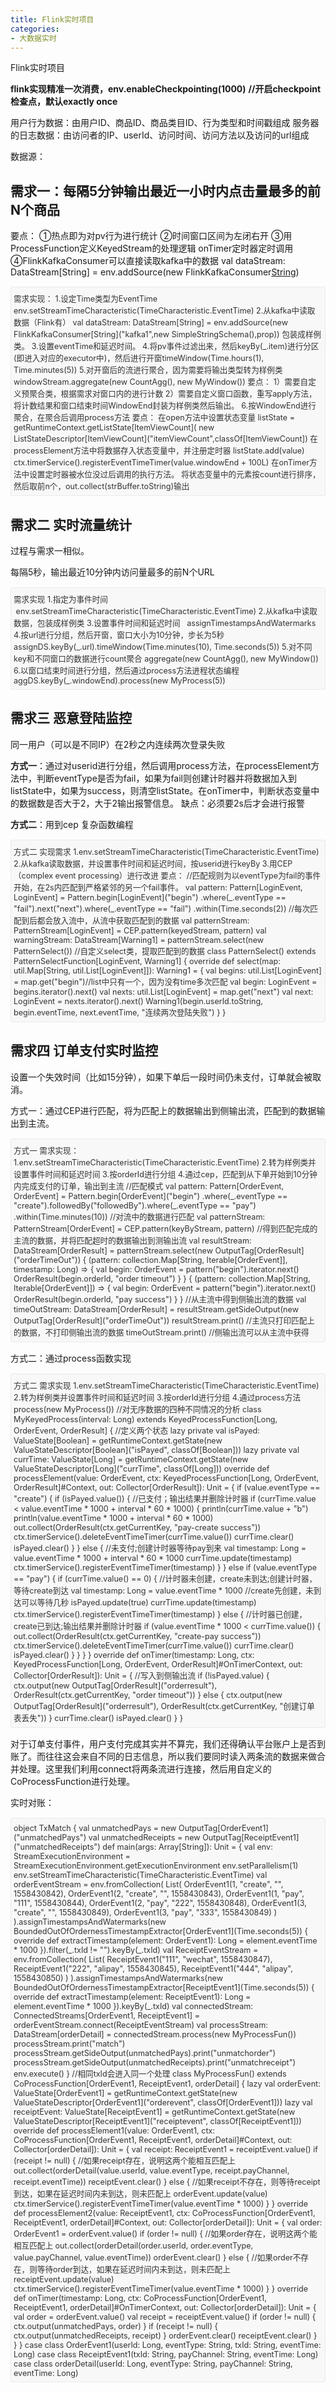 ```yaml
---
title: Flink实时项目
categories:
- 大数据实时
---
```

Flink实时项目

**flink实现精准一次消费，env.enableCheckpointing(1000)**  **//开启checkpoint检查点，默认exactly once**

用户行为数据：由用户ID、商品ID、商品类目ID、行为类型和时间戳组成  服务器的日志数据：由访问者的IP、userId、访问时间、访问方法以及访问的url组成

数据源：

## 需求一：每隔5分钟输出最近一小时内点击量最多的前N个商品

要点：  ①热点即为对pv行为进行统计  ②时间窗口区间为左闭右开  ③用ProcessFunction定义KeyedStream的处理逻辑  onTimer定时器定时调用  ④FlinkKafkaConsumer可以直接读取kafka中的数据  val dataStream: DataStream[String] = env.addSource(new FlinkKafkaConsumer[String](%22kafka1%22,new%20SimpleStringSchema(),prop))

<pre spellcheck="false" class="md-fences md-end-block ty-contain-cm modeLoaded" lang="" contenteditable="true" cid="n9" mdtype="fences" style="box-sizing: border-box; overflow: visible; font-family: var(--monospace); font-size: 0.9em; display: block; break-inside: avoid; text-align: left; white-space: normal; background-image: inherit; background-position: inherit; background-size: inherit; background-repeat: inherit; background-attachment: inherit; background-origin: inherit; background-clip: inherit; background-color: rgb(248, 248, 248); position: relative !important; border: 1px solid rgb(231, 234, 237); border-radius: 3px; padding: 8px 4px 6px; margin-bottom: 15px; margin-top: 15px; width: inherit; color: rgb(51, 51, 51); font-style: normal; font-variant-ligatures: normal; font-variant-caps: normal; font-weight: 400; letter-spacing: normal; orphans: 2; text-indent: 0px; text-transform: none; widows: 2; word-spacing: 0px; -webkit-text-stroke-width: 0px; text-decoration-style: initial; text-decoration-color: initial;">需求实现：
1.设定Time类型为EventTime   env.setStreamTimeCharacteristic(TimeCharacteristic.EventTime)

2.从kafka中读取数据（Flink有）
val dataStream: DataStream[String] = env.addSource(new FlinkKafkaConsumer[String]("kafka1",new SimpleStringSchema(),prop))
包装成样例类。

3.设置eventTime和延迟时间。

4.将pv事件过滤出来，然后keyBy(_.item)进行分区(即进入对应的executor中)，然后进行开窗timeWindow(Time.hours(1), Time.minutes(5))

5.对开窗后的流进行聚合，因为需要将输出类型转为样例类
windowStream.aggregate(new CountAgg(), new MyWindow())
要点：
1）需要自定义预聚合类，根据需求对窗口内的进行计数
2）需要自定义窗口函数，重写apply方法，将计数结果和窗口结束时间WindowEnd封装为样例类然后输出。

6.按WindowEnd进行聚合，在聚合后调用process方法
要点：
在open方法中设置状态变量
listState = getRuntimeContext.getListState[ItemViewCount](
 new ListStateDescriptor[ItemViewCount]("itemViewCount",classOf[ItemViewCount])
在processElement方法中将数据存入状态变量中，并注册定时器
listState.add(value)
ctx.timerService().registerEventTimeTimer(value.windowEnd + 100L)
在onTimer方法中设置定时器被水位没过后调用的执行方法。
将状态变量中的元素按count进行排序，然后取前n个，out.collect(strBuffer.toString)输出</pre>

## 需求二 实时流量统计

过程与需求一相似。

每隔5秒，输出最近10分钟内访问量最多的前N个URL

<pre spellcheck="false" class="md-fences md-end-block ty-contain-cm modeLoaded" lang="scala" contenteditable="true" cid="n14" mdtype="fences" style="box-sizing: border-box; overflow: visible; font-family: var(--monospace); font-size: 0.9em; display: block; break-inside: avoid; text-align: left; white-space: normal; background-image: inherit; background-position: inherit; background-size: inherit; background-repeat: inherit; background-attachment: inherit; background-origin: inherit; background-clip: inherit; background-color: rgb(248, 248, 248); position: relative !important; border: 1px solid rgb(231, 234, 237); border-radius: 3px; padding: 8px 4px 6px; margin-bottom: 15px; margin-top: 15px; width: inherit; color: rgb(51, 51, 51); font-style: normal; font-variant-ligatures: normal; font-variant-caps: normal; font-weight: 400; letter-spacing: normal; orphans: 2; text-indent: 0px; text-transform: none; widows: 2; word-spacing: 0px; -webkit-text-stroke-width: 0px; text-decoration-style: initial; text-decoration-color: initial;">需求实现
1.指定为事件时间    env.setStreamTimeCharacteristic(TimeCharacteristic.EventTime)
2.从kafka中读取数据，包装成样例类
3.设置事件时间和延迟时间   assignTimestampsAndWatermarks
4.按url进行分组，然后开窗，窗口大小为10分钟，步长为5秒
assignDS.keyBy(_.url).timeWindow(Time.minutes(10), Time.seconds(5))
5.对不同key和不同窗口的数据进行count聚合
aggregate(new CountAgg(), new MyWindow())
6.以窗口结束时间进行分组，然后通过process方法进程状态编程
aggDS.keyBy(_.windowEnd).process(new MyProcess(5))</pre>

## 需求三 恶意登陆监控

同一用户（可以是不同IP）在2秒之内连续两次登录失败

**方式一**：通过对userid进行分组，然后调用process方法，在processElement方法中，判断eventType是否为fail，如果为fail则创建计时器并将数据加入到listState中，如果为success，则清空listState。在onTimer中，判断状态变量中的数据数是否大于2，大于2输出报警信息。  缺点：必须要2s后才会进行报警

**方式二**：用到cep 复杂函数编程

<pre spellcheck="false" class="md-fences md-end-block ty-contain-cm modeLoaded" lang="scala" contenteditable="true" cid="n21" mdtype="fences" style="box-sizing: border-box; overflow: visible; font-family: var(--monospace); font-size: 0.9em; display: block; break-inside: avoid; text-align: left; white-space: normal; background-image: inherit; background-position: inherit; background-size: inherit; background-repeat: inherit; background-attachment: inherit; background-origin: inherit; background-clip: inherit; background-color: rgb(248, 248, 248); position: relative !important; border: 1px solid rgb(231, 234, 237); border-radius: 3px; padding: 8px 4px 6px; margin-bottom: 15px; margin-top: 15px; width: inherit; color: rgb(51, 51, 51); font-style: normal; font-variant-ligatures: normal; font-variant-caps: normal; font-weight: 400; letter-spacing: normal; orphans: 2; text-indent: 0px; text-transform: none; widows: 2; word-spacing: 0px; -webkit-text-stroke-width: 0px; text-decoration-style: initial; text-decoration-color: initial;">方式二 实现需求
1.env.setStreamTimeCharacteristic(TimeCharacteristic.EventTime)
2.从kafka读取数据，并设置事件时间和延迟时间，按userid进行keyBy
3.用CEP（complex event processing）进行改进
要点：
//匹配规则为以eventType为fail的事件开始，在2s内匹配到严格紧邻的另一个fail事件。
val pattern: Pattern[LoginEvent, LoginEvent] = Pattern.begin[LoginEvent]("begin")
 .where(_.eventType == "fail").next("next").where(_.eventType == "fail")
 .within(Time.seconds(2))
//每次匹配到后都会放入流中，从流中获取匹配到的数据
val patternStream: PatternStream[LoginEvent] = CEP.pattern(keyedStream, pattern)
val warningStream: DataStream[Warning1] = patternStream.select(new PatternSelect())

//自定义select类，提取匹配到的数据
class PatternSelect() extends PatternSelectFunction[LoginEvent, Warning1] {
 override def select(map: util.Map[String, util.List[LoginEvent]]): Warning1 = {
 val begins: util.List[LoginEvent] = map.get("begin")//list中只有一个，因为没有time多次匹配
 val begin: LoginEvent = begins.iterator().next()
 val nexts: util.List[LoginEvent] = map.get("next")
 val next: LoginEvent = nexts.iterator().next()
 Warning1(begin.userId.toString, begin.eventTime, next.eventTime, "连续两次登陆失败")
 }
}</pre>

## 需求四 订单支付实时监控

设置一个失效时间（比如15分钟），如果下单后一段时间仍未支付，订单就会被取消。

方式一：通过CEP进行匹配，将为匹配上的数据输出到侧输出流，匹配到的数据输出到主流。

<pre spellcheck="false" class="md-fences md-end-block ty-contain-cm modeLoaded" lang="scala" contenteditable="true" cid="n26" mdtype="fences" style="box-sizing: border-box; overflow: visible; font-family: var(--monospace); font-size: 0.9em; display: block; break-inside: avoid; text-align: left; white-space: normal; background-image: inherit; background-position: inherit; background-size: inherit; background-repeat: inherit; background-attachment: inherit; background-origin: inherit; background-clip: inherit; background-color: rgb(248, 248, 248); position: relative !important; border: 1px solid rgb(231, 234, 237); border-radius: 3px; padding: 8px 4px 6px; margin-bottom: 15px; margin-top: 15px; width: inherit; color: rgb(51, 51, 51); font-style: normal; font-variant-ligatures: normal; font-variant-caps: normal; font-weight: 400; letter-spacing: normal; orphans: 2; text-indent: 0px; text-transform: none; widows: 2; word-spacing: 0px; -webkit-text-stroke-width: 0px; text-decoration-style: initial; text-decoration-color: initial;">方式一 需求实现：
1.env.setStreamTimeCharacteristic(TimeCharacteristic.EventTime)
2.转为样例类并设置事件时间和延迟时间
3.按orderId进行分组
4.通过cep，匹配到从下单开始到10分钟内完成支付的订单，输出到主流
//匹配模式
val pattern: Pattern[OrderEvent, OrderEvent] = Pattern.begin[OrderEvent]("begin")
 .where(_.eventType == "create").followedBy("followedBy").where(_.eventType == "pay")
 .within(Time.minutes(10))
//对流中的数据进行匹配
val patternStream: PatternStream[OrderEvent] = CEP.pattern(keyByStream, pattern)
//得到匹配完成的主流的数据，并将匹配超时的数据输出到测输出流
val resultStream: DataStream[OrderResult] = patternStream.select(new OutputTag[OrderResult]("orderTimeOut")) {
 (pattern: collection.Map[String, Iterable[OrderEvent]], timestamp: Long) => {
 val begin: OrderEvent = pattern("begin").iterator.next()
 OrderResult(begin.orderId, "order timeout")
 }
 } {
 (pattern: collection.Map[String, Iterable[OrderEvent]]) => {
 val begin: OrderEvent = pattern("begin").iterator.next()
 OrderResult(begin.orderId, "pay success")
 }
 }
//从主流中得到侧输出流的数据
val timeOutStream: DataStream[OrderResult] = resultStream.getSideOutput(new              OutputTag[OrderResult]("orderTimeOut"))

resultStream.print()  //主流只打印匹配上的数据，不打印侧输出流的数据
timeOutStream.print()  //侧输出流可以从主流中获得</pre>

方式二：通过process函数实现

<pre spellcheck="false" class="md-fences md-end-block ty-contain-cm modeLoaded" lang="scala" contenteditable="true" cid="n28" mdtype="fences" style="box-sizing: border-box; overflow: visible; font-family: var(--monospace); font-size: 0.9em; display: block; break-inside: avoid; text-align: left; white-space: normal; background-image: inherit; background-position: inherit; background-size: inherit; background-repeat: inherit; background-attachment: inherit; background-origin: inherit; background-clip: inherit; background-color: rgb(248, 248, 248); position: relative !important; border: 1px solid rgb(231, 234, 237); border-radius: 3px; padding: 8px 4px 6px; margin-bottom: 15px; margin-top: 15px; width: inherit; color: rgb(51, 51, 51); font-style: normal; font-variant-ligatures: normal; font-variant-caps: normal; font-weight: 400; letter-spacing: normal; orphans: 2; text-indent: 0px; text-transform: none; widows: 2; word-spacing: 0px; -webkit-text-stroke-width: 0px; text-decoration-style: initial; text-decoration-color: initial;">方式二 需求实现
1.env.setStreamTimeCharacteristic(TimeCharacteristic.EventTime)
2.转为样例类并设置事件时间和延迟时间
3.按orderId进行分组
4.通过process方法
process(new MyProcess())

//对无序数据的四种不同情况的分析
class MyKeyedProcess(interval: Long) extends KeyedProcessFunction[Long, OrderEvent, OrderResult] {
 //定义两个状态
 lazy private val isPayed: ValueState[Boolean] = getRuntimeContext.getState(new ValueStateDescriptor[Boolean]("isPayed", classOf[Boolean]))
 lazy private val currTime: ValueState[Long] = getRuntimeContext.getState(new ValueStateDescriptor[Long]("currTime", classOf[Long]))

 override def processElement(value: OrderEvent, ctx: KeyedProcessFunction[Long, OrderEvent, OrderResult]#Context, out: Collector[OrderResult]): Unit = {

 if (value.eventType == "create") {
 if (isPayed.value()) {
 //已支付；输出结果并删除计时器
 if (currTime.value < value.eventTime * 1000 + interval * 60 * 1000) {
 println(currTime.value + "b")
 println(value.eventTime * 1000 + interval * 60 * 1000)
 out.collect(OrderResult(ctx.getCurrentKey, "pay-create success"))
 ctx.timerService().deleteEventTimeTimer(currTime.value())
 currTime.clear()
 isPayed.clear()
 }
 } else {
 //未支付;创建计时器等待pay到来
 val timestamp: Long = value.eventTime * 1000 + interval * 60 * 1000
 currTime.update(timestamp)
 ctx.timerService().registerEventTimeTimer(timestamp)
 }
 } else if (value.eventType == "pay") {
 if (currTime.value() == 0) {
 //计时器未创建，create未到达;创建计时器，等待create到达
 val timestamp: Long = value.eventTime * 1000 //create先创建，未到达可以等待几秒
 isPayed.update(true)
 currTime.update(timestamp)
 ctx.timerService().registerEventTimeTimer(timestamp)
 } else {
 //计时器已创建，create已到达;输出结果并删除计时器
 if (value.eventTime * 1000 < currTime.value()) {
 out.collect(OrderResult(ctx.getCurrentKey, "create-pay success"))
 ctx.timerService().deleteEventTimeTimer(currTime.value())
 currTime.clear()
 isPayed.clear()
 }
 }
 }
 }

 override def onTimer(timestamp: Long, ctx: KeyedProcessFunction[Long, OrderEvent, OrderResult]#OnTimerContext, out: Collector[OrderResult]): Unit = {
//写入到侧输出流
 if (!isPayed.value) {
 ctx.output(new OutputTag[OrderResult]("orderresult"), OrderResult(ctx.getCurrentKey, "order timeout"))
 } else {
 ctx.output(new OutputTag[OrderResult]("orderresult"), OrderResult(ctx.getCurrentKey, "创建订单表丢失"))
 }

 currTime.clear()
 isPayed.clear()
 }

}</pre>

对于订单支付事件，用户支付完成其实并不算完，我们还得确认平台账户上是否到账了。而往往这会来自不同的日志信息，所以我们要同时读入两条流的数据来做合并处理。这里我们利用connect将两条流进行连接，然后用自定义的CoProcessFunction进行处理。

实时对账：

<pre spellcheck="false" class="md-fences md-end-block ty-contain-cm modeLoaded" lang="scala" contenteditable="true" cid="n32" mdtype="fences" style="box-sizing: border-box; overflow: visible; font-family: var(--monospace); font-size: 0.9em; display: block; break-inside: avoid; text-align: left; white-space: normal; background-image: inherit; background-position: inherit; background-size: inherit; background-repeat: inherit; background-attachment: inherit; background-origin: inherit; background-clip: inherit; background-color: rgb(248, 248, 248); position: relative !important; border: 1px solid rgb(231, 234, 237); border-radius: 3px; padding: 8px 4px 6px; margin-bottom: 15px; margin-top: 15px; width: inherit; color: rgb(51, 51, 51); font-style: normal; font-variant-ligatures: normal; font-variant-caps: normal; font-weight: 400; letter-spacing: normal; orphans: 2; text-indent: 0px; text-transform: none; widows: 2; word-spacing: 0px; -webkit-text-stroke-width: 0px; text-decoration-style: initial; text-decoration-color: initial;">object TxMatch {

 val unmatchedPays = new OutputTag[OrderEvent1]("unmatchedPays")
 val unmatchedReceipts = new OutputTag[ReceiptEvent1]("unmatchedReceipts")

 def main(args: Array[String]): Unit = {
 val env: StreamExecutionEnvironment = StreamExecutionEnvironment.getExecutionEnvironment
 env.setParallelism(1)
 env.setStreamTimeCharacteristic(TimeCharacteristic.EventTime)

 val orderEventStream = env.fromCollection(
 List(
 OrderEvent1(1, "create", "", 1558430842),
 OrderEvent1(2, "create", "", 1558430843),
 OrderEvent1(1, "pay", "111", 1558430844),
 OrderEvent1(2, "pay", "222", 1558430848),
 OrderEvent1(3, "create", "", 1558430849),
 OrderEvent1(3, "pay", "333", 1558430849)
 )
 ).assignTimestampsAndWatermarks(new BoundedOutOfOrdernessTimestampExtractor[OrderEvent1](Time.seconds(5)) {
 override def extractTimestamp(element: OrderEvent1): Long = element.eventTime * 1000
 }).filter(_.txId != "").keyBy(_.txId)

 val ReceiptEventStream = env.fromCollection(
 List(
 ReceiptEvent1("111", "wechat", 1558430847),
 ReceiptEvent1("222", "alipay", 1558430845),
 ReceiptEvent1("444", "alipay", 1558430850)
 )
 ).assignTimestampsAndWatermarks(new BoundedOutOfOrdernessTimestampExtractor[ReceiptEvent1](Time.seconds(5)) {
 override def extractTimestamp(element: ReceiptEvent1): Long = element.eventTime * 1000
 }).keyBy(_.txId)

 val connectedStream: ConnectedStreams[OrderEvent1, ReceiptEvent1] = orderEventStream.connect(ReceiptEventStream)

 val processStream: DataStream[orderDetail] = connectedStream.process(new MyProcessFun())

 processStream.print("match")
 processStream.getSideOutput(unmatchedPays).print("unmatchorder")
 processStream.getSideOutput(unmatchedReceipts).print("unmatchreceipt")

 env.execute()
 }

 //相同txId会进入同一个处理
 class MyProcessFun() extends CoProcessFunction[OrderEvent1, ReceiptEvent1, orderDetail] {

 lazy val orderEvent: ValueState[OrderEvent1] = getRuntimeContext.getState(new ValueStateDescriptor[OrderEvent1]("orderevent", classOf[OrderEvent1]))
 lazy val receiptEvent: ValueState[ReceiptEvent1] = getRuntimeContext.getState(new ValueStateDescriptor[ReceiptEvent1]("receiptevent", classOf[ReceiptEvent1]))

 override def processElement1(value: OrderEvent1, ctx: CoProcessFunction[OrderEvent1, ReceiptEvent1, orderDetail]#Context, out: Collector[orderDetail]): Unit = {
 val receipt: ReceiptEvent1 = receiptEvent.value()
 if (receipt != null) {
 //如果receipt存在，说明这两个能相互匹配上
 out.collect(orderDetail(value.userId, value.eventType, receipt.payChannel, receipt.eventTime))
 receiptEvent.clear()
 } else {
 //如果receipt不存在，则等待receipt到达，如果在延迟时间内未到达，则未匹配上
 orderEvent.update(value)
 ctx.timerService().registerEventTimeTimer(value.eventTime * 1000)
 }

 }

 override def processElement2(value: ReceiptEvent1, ctx: CoProcessFunction[OrderEvent1, ReceiptEvent1, orderDetail]#Context, out: Collector[orderDetail]): Unit = {
 val order: OrderEvent1 = orderEvent.value()
 if (order != null) {
 //如果order存在，说明这两个能相互匹配上
 out.collect(orderDetail(order.userId, order.eventType, value.payChannel, value.eventTime))
 orderEvent.clear()
 } else {
 //如果order不存在，则等待order到达，如果在延迟时间内未到达，则未匹配上
 receiptEvent.update(value)
 ctx.timerService().registerEventTimeTimer(value.eventTime * 1000)
 }
 }

 override def onTimer(timestamp: Long, ctx: CoProcessFunction[OrderEvent1, ReceiptEvent1, orderDetail]#OnTimerContext, out: Collector[orderDetail]): Unit = {
 val order = orderEvent.value()
 val receipt = receiptEvent.value()


 if (order != null) {
 ctx.output(unmatchedPays, order)
 }
 if (receipt != null) {
 ctx.output(unmatchedReceipts, receipt)
 }

 orderEvent.clear()
 receiptEvent.clear()
 }
 }

}

case class OrderEvent1(userId: Long, eventType: String, txId: String, eventTime: Long)

case class ReceiptEvent1(txId: String, payChannel: String, eventTime: Long)

case class orderDetail(userId: Long, eventType: String, payChannel: String, eventTime: Long)</pre>
